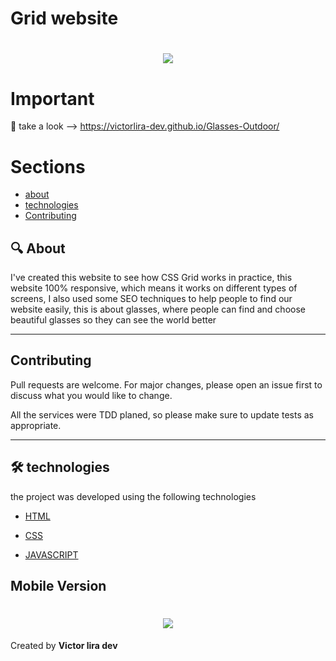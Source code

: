 # Grid website

<h1 align="center" >
    <img src="https://ik.imagekit.io/mcvhbcq4zu/glasses_wtX6b9Zr_.gif">
</h1>

# Important

:key: take a look --> https://victorlira-dev.github.io/Glasses-Outdoor/

# Sections

- [about](#-About)
- [technologies](#-technologies)
- [Contributing](#-Contributing)

## :mag: About

I've created this website to see how CSS Grid works in practice, this website 100% responsive, which means it works on different types of screens, I also used some SEO techniques to help people to find our website easily, this is about glasses, where people can find and choose beautiful glasses so they can see the world better

---

## Contributing

Pull requests are welcome. For major changes, please open an issue first to discuss what you would like to change.

All the services were TDD planed, so please make sure to update tests as appropriate.

---

## 🛠 technologies

the project was developed using the following technologies

- [HTML](https://developer.mozilla.org/en-US/docs/Web/HTML)
- [CSS](https://developer.mozilla.org/en-US/docs/Web/CSS)

- [JAVASCRIPT](https://www.javascript.com/)

## Mobile Version

<h1 align="center" >
    <img src="https://ik.imagekit.io/mcvhbcq4zu/glasses-mobile_kw3xVTGfP.gif">
</h1>

Created by **Victor lira dev**
